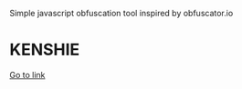 Simple javascript obfuscation tool inspired by obfuscator.io

<h1>KENSHIE</h1>
<a href="">Go to link</a>
